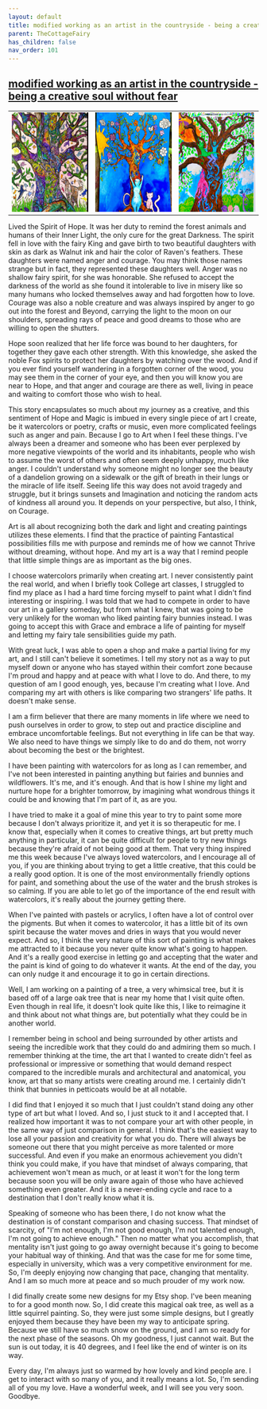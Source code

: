 ```yaml
---
layout: default
title: modified working as an artist in the countryside - being a creative soul without fear
parent: TheCottageFairy
has_children: false
nav_order: 101
---
```


## [modified working as an artist in the countryside - being a creative soul without fear](https://www.youtube.com/watch?v=yHmM8u7vlpY)

<div>
<table align="center">
	<tr>
		<td align="center">
			<img src="../../assets/cottage_fairy_ai_generated_photos/modified_working_as_an_artist_in_the_countryside_-_being_a_creative_soul_without_fear-[yHmM8u7vlpY]/generated_00.png" height="200" width="200"/>
		</td>
		<td align="center">
			<img src="../../assets/cottage_fairy_ai_generated_photos/modified_working_as_an_artist_in_the_countryside_-_being_a_creative_soul_without_fear-[yHmM8u7vlpY]/generated_01.png" height="200" width="200"/>
		</td>
		<td align="center">
			<img src="../../assets/cottage_fairy_ai_generated_photos/modified_working_as_an_artist_in_the_countryside_-_being_a_creative_soul_without_fear-[yHmM8u7vlpY]/generated_02.png" height="200" width="200"/>
		</td>
	</tr>
</table>
</div>

Lived the Spirit of Hope. It was her duty to remind the forest animals and humans of their Inner Light, the only cure for the great Darkness. The spirit fell in love with the fairy King and gave birth to two beautiful daughters with skin as dark as Walnut ink and hair the color of Raven's feathers. These daughters were named anger and courage. You may think those names strange but in fact, they represented these daughters well. Anger was no shallow fairy spirit, for she was honorable. She refused to accept the darkness of the world as she found it intolerable to live in misery like so many humans who locked themselves away and had forgotten how to love. Courage was also a noble creature and was always inspired by anger to go out into the forest and Beyond, carrying the light to the moon on our shoulders, spreading rays of peace and good dreams to those who are willing to open the shutters.

Hope soon realized that her life force was bound to her daughters, for together they gave each other strength. With this knowledge, she asked the noble Fox spirits to protect her daughters by watching over the wood. And if you ever find yourself wandering in a forgotten corner of the wood, you may see them in the corner of your eye, and then you will know you are near to Hope, and that anger and courage are there as well, living in peace and waiting to comfort those who wish to heal.

This story encapsulates so much about my journey as a creative, and this sentiment of Hope and Magic is imbued in every single piece of art I create, be it watercolors or poetry, crafts or music, even more complicated feelings such as anger and pain. Because I go to Art when I feel these things. I've always been a dreamer and someone who has been ever perplexed by more negative viewpoints of the world and its inhabitants, people who wish to assume the worst of others and often seem deeply unhappy, much like anger. I couldn't understand why someone might no longer see the beauty of a dandelion growing on a sidewalk or the gift of breath in their lungs or the miracle of life itself. Seeing life this way does not avoid tragedy and struggle, but it brings sunsets and Imagination and noticing the random acts of kindness all around you. It depends on your perspective, but also, I think, on Courage.

Art is all about recognizing both the dark and light and creating paintings utilizes these elements. I find that the practice of painting Fantastical possibilities fills me with purpose and reminds me of how we cannot Thrive without dreaming, without hope. And my art is a way that I remind people that little simple things are as important as the big ones.

I choose watercolors primarily when creating art. I never consistently paint the real world, and when I briefly took College art classes, I struggled to find my place as I had a hard time forcing myself to paint what I didn't find interesting or inspiring. I was told that we had to compete in order to have our art in a gallery someday, but from what I knew, that was going to be very unlikely for the woman who liked painting fairy bunnies instead. I was going to accept this with Grace and embrace a life of painting for myself and letting my fairy tale sensibilities guide my path.

With great luck, I was able to open a shop and make a partial living for my art, and I still can't believe it sometimes. I tell my story not as a way to put myself down or anyone who has stayed within their comfort zone because I'm proud and happy and at peace with what I love to do. And there, to my question of am I good enough, yes, because I'm creating what I love. And comparing my art with others is like comparing two strangers' life paths. It doesn't make sense.

I am a firm believer that there are many moments in life where we need to push ourselves in order to grow, to step out and practice discipline and embrace uncomfortable feelings. But not everything in life can be that way. We also need to have things we simply like to do and do them, not worry about becoming the best or the brightest.

I have been painting with watercolors for as long as I can remember, and I've not been interested in painting anything but fairies and bunnies and wildflowers. It's me, and it's enough. And that is how I shine my light and nurture hope for a brighter tomorrow, by imagining what wondrous things it could be and knowing that I'm part of it, as are you.

I have tried to make it a goal of mine this year to try to paint some more because I don't always prioritize it, and yet it is so therapeutic for me. I know that, especially when it comes to creative things, art but pretty much anything in particular, it can be quite difficult for people to try new things because they're afraid of not being good at them. That very thing inspired me this week because I've always loved watercolors, and I encourage all of you, if you are thinking about trying to get a little creative, that this could be a really good option. It is one of the most environmentally friendly options for paint, and something about the use of the water and the brush strokes is so calming. If you are able to let go of the importance of the end result with watercolors, it's really about the journey getting there.

When I've painted with pastels or acrylics, I often have a lot of control over the pigments. But when it comes to watercolor, it has a little bit of its own spirit because the water moves and dries in ways that you would never expect. And so, I think the very nature of this sort of painting is what makes me attracted to it because you never quite know what's going to happen. And it's a really good exercise in letting go and accepting that the water and the paint is kind of going to do whatever it wants. At the end of the day, you can only nudge it and encourage it to go in certain directions.

Well, I am working on a painting of a tree, a very whimsical tree, but it is based off of a large oak tree that is near my home that I visit quite often. Even though in real life, it doesn't look quite like this, I like to reimagine it and think about not what things are, but potentially what they could be in another world.

I remember being in school and being surrounded by other artists and seeing the incredible work that they could do and admiring them so much. I remember thinking at the time, the art that I wanted to create didn't feel as professional or impressive or something that would demand respect compared to the incredible murals and architectural and anatomical, you know, art that so many artists were creating around me. I certainly didn't think that bunnies in petticoats would be at all notable.

I did find that I enjoyed it so much that I just couldn't stand doing any other type of art but what I loved. And so, I just stuck to it and I accepted that. I realized how important it was to not compare your art with other people, in the same way of just comparison in general. I think that's the easiest way to lose all your passion and creativity for what you do. There will always be someone out there that you might perceive as more talented or more successful. And even if you make an enormous achievement you didn't think you could make, if you have that mindset of always comparing, that achievement won't mean as much, or at least it won't for the long term because soon you will be only aware again of those who have achieved something even greater. And it is a never-ending cycle and race to a destination that I don't really know what it is.

Speaking of someone who has been there, I do not know what the destination is of constant comparison and chasing success. That mindset of scarcity, of "I'm not enough, I'm not good enough, I'm not talented enough, I'm not going to achieve enough." Then no matter what you accomplish, that mentality isn't just going to go away overnight because it's going to become your habitual way of thinking. And that was the case for me for some time, especially in university, which was a very competitive environment for me. So, I'm deeply enjoying now changing that pace, changing that mentality. And I am so much more at peace and so much prouder of my work now.

I did finally create some new designs for my Etsy shop. I've been meaning to for a good month now. So, I did create this magical oak tree, as well as a little squirrel painting. So, they were just some simple designs, but I greatly enjoyed them because they have been my way to anticipate spring. Because we still have so much snow on the ground, and I am so ready for the next phase of the seasons. Oh my goodness, I just cannot wait. But the sun is out today, it is 40 degrees, and I feel like the end of winter is on its way.

Every day, I'm always just so warmed by how lovely and kind people are. I get to interact with so many of you, and it really means a lot. So, I'm sending all of you my love. Have a wonderful week, and I will see you very soon. Goodbye.